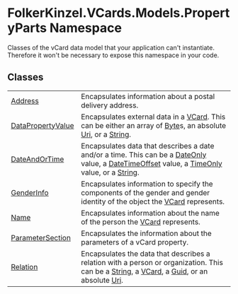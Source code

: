 # FolkerKinzel.VCards.Models.PropertyParts Namespace


Classes of the vCard data model that your application can't instantiate. Therefore it won't be necessary to expose this namespace in your code.



## Classes
<table>
<tr>
<td><a href="9f69befd-abd0-98b8-454a-a0a959ff196b.md">Address</a></td>
<td>Encapsulates information about a postal delivery address.</td></tr>
<tr>
<td><a href="45cbef01-a8f3-5b36-56bc-b3336a446998.md">DataPropertyValue</a></td>
<td>Encapsulates external data in a <a href="23413828-9a4a-2851-b88b-84d0afcb0031.md">VCard</a>. This can be either an array of <a href="https://learn.microsoft.com/dotnet/api/system.byte" target="_blank" rel="noopener noreferrer">Byte</a>s, an absolute <a href="https://learn.microsoft.com/dotnet/api/system.uri" target="_blank" rel="noopener noreferrer">Uri</a>, or a <a href="https://learn.microsoft.com/dotnet/api/system.string" target="_blank" rel="noopener noreferrer">String</a>.</td></tr>
<tr>
<td><a href="2a0f1a62-5c32-3777-bbda-f169201ab209.md">DateAndOrTime</a></td>
<td>Encapsulates data that describes a date and/or a time. This can be a <a href="https://learn.microsoft.com/dotnet/api/system.dateonly" target="_blank" rel="noopener noreferrer">DateOnly</a> value, a <a href="https://learn.microsoft.com/dotnet/api/system.datetimeoffset" target="_blank" rel="noopener noreferrer">DateTimeOffset</a> value, a <a href="https://learn.microsoft.com/dotnet/api/system.timeonly" target="_blank" rel="noopener noreferrer">TimeOnly</a> value, or a <a href="https://learn.microsoft.com/dotnet/api/system.string" target="_blank" rel="noopener noreferrer">String</a>.</td></tr>
<tr>
<td><a href="e20b3f67-90c7-6662-6dc1-1cb8cfa6d6e3.md">GenderInfo</a></td>
<td>Encapsulates information to specify the components of the gender and gender identity of the object the <a href="23413828-9a4a-2851-b88b-84d0afcb0031.md">VCard</a> represents.</td></tr>
<tr>
<td><a href="b5f76d71-722a-5b83-d333-167551f7f57c.md">Name</a></td>
<td>Encapsulates information about the name of the person the <a href="23413828-9a4a-2851-b88b-84d0afcb0031.md">VCard</a> represents.</td></tr>
<tr>
<td><a href="9ce61c6e-887e-11ed-315e-910e380fb81e.md">ParameterSection</a></td>
<td>Encapsulates the information about the parameters of a vCard property.</td></tr>
<tr>
<td><a href="a60c8136-a25c-4a75-f501-0a4ae09c4da1.md">Relation</a></td>
<td>Encapsulates the data that describes a relation with a person or organization. This can be a <a href="https://learn.microsoft.com/dotnet/api/system.string" target="_blank" rel="noopener noreferrer">String</a>, a <a href="23413828-9a4a-2851-b88b-84d0afcb0031.md">VCard</a>, a <a href="https://learn.microsoft.com/dotnet/api/system.guid" target="_blank" rel="noopener noreferrer">Guid</a>, or an absolute <a href="https://learn.microsoft.com/dotnet/api/system.uri" target="_blank" rel="noopener noreferrer">Uri</a>.</td></tr>
</table>
